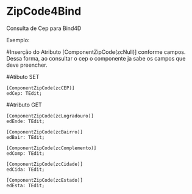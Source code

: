 # ZipCode4Bind
Consulta de Cep para Bind4D

Exemplo:

#Inserção do Atributo [ComponentZipCode(zcNull)] conforme campos. Dessa forma, ao consultar o cep o componente ja sabe os campos que deve preencher.

#Atibuto SET

    [ComponentZipCode(zcCEP)]
    edCep: TEdit;

#Atributo GET

    [ComponentZipCode(zcLogradouro)]
    edEnde: TEdit;

    [ComponentZipCode(zcBairro)]
    edBair: TEdit;

    [ComponentZipCode(zcComplemento)]
    edComp: TEdit;

    [ComponentZipCode(zcCidade)]
    edCida: TEdit;

    [ComponentZipCode(zcEstado)]
    edEsta: TEdit;
